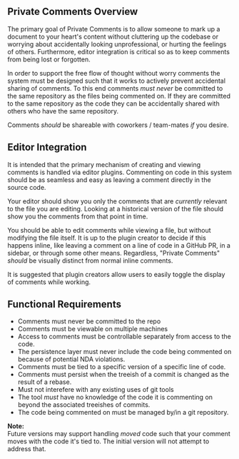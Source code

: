 ## Private Comments Overview 

The primary goal of Private Comments is to allow someone to mark up a document to your heart's content without cluttering up the codebase or worrying about accidentally looking unprofessional, or hurting the feelings of others. Furthermore, editor integration is critical so as to keep comments from being lost or forgotten.

In order to support the free flow of thought without worry comments the system must be designed such that it works to actively prevent accidental sharing of comments. To this end comments _must never_ be committed to the same repository as the files being commented on. If they are committed to the same repository as the code they can be accidentally shared with others who have the same repository.

Comments _should_ be shareable with coworkers / team-mates _if_ you desire.

## Editor Integration 

It is intended that the primary mechanism of creating and viewing comments is handled via editor plugins.  Commenting on code in this system should be as seamless and easy as leaving a comment directly in the source code.

Your editor should show you only the comments that are _currently_ relevant to the file you are editing. Looking at a historical version of the file should show you the comments from that point in time.

You should be able to edit comments while viewing a file, but without modifying the file itself. It is up to the plugin creator to decide if this happens inline, like leaving a comment on a line of code in a GitHub PR, in a sidebar, or through some other means. Regardless, "Private Comments" _should_ be visually distinct from normal inline comments. 

It is suggested that plugin creators allow users to easily toggle the display of comments while working.


## Functional Requirements

* Comments must never be committed to the repo
* Comments must be viewable on multiple machines
* Access to comments must be controllable separately from access to the code.
* The persistence layer must never include the code being commented on
  because of potential NDA violations.
* Comments must be tied to a specific version of a specific line of code.
* Comments must persist when the treeish of a commit is changed as the result of a rebase.
* Must not interefere with any existing uses of git tools
* The tool _must_ have no knowledge of the code it is commenting on beyond the associated treeishes of commits.
* The code being commented on must be managed by/in a git repository.

**Note:**  
Future versions may support handling _moved_ code such that your comment moves with the code it's tied to. The initial version will not attempt to address that.


